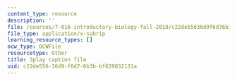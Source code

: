 ```yaml
---
content_type: resource
description: ''
file: /courses/7-016-introductory-biology-fall-2018/c22de55636d9f6d76b3bbf639032131a_7xJPSuSVmSk.srt
file_type: application/x-subrip
learning_resource_types: []
ocw_type: OCWFile
resourcetype: Other
title: 3play caption file
uid: c22de556-36d9-f6d7-6b3b-bf639032131a
---
```

